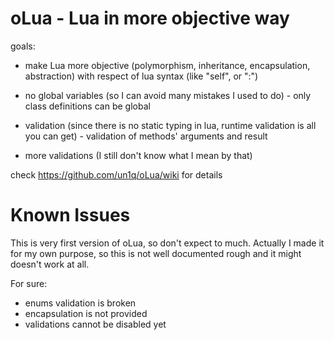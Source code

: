 oLua - Lua in more objective way
====

goals:
 
 - make Lua more objective (polymorphism, inheritance, encapsulation, abstraction) with respect of lua syntax (like "self", or ":")
 
 - no global variables (so I can avoid many mistakes I used to do) - only class definitions can be global
 
 - validation (since there is no static typing in lua, runtime validation is all you can get) - validation of methods' arguments and result
 
 - more validations (I still don't know what I mean by that)

check https://github.com/un1q/oLua/wiki for details


Known Issues
============

This is very first version of oLua, so don't expect to much. Actually I made it for my own purpose, so this is not well documented rough and it might doesn't work at all.

For sure:
 - enums validation is broken
 - encapsulation is not provided
 - validations cannot be disabled yet
